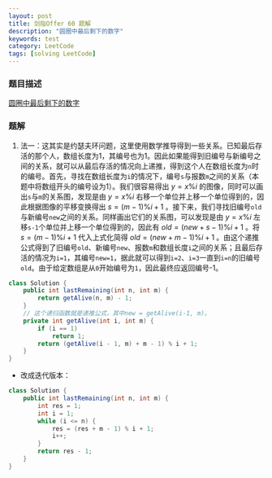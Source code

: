 ```yaml
---
layout: post
title: 剑指Offer 60 题解
description: "圆圈中最后剩下的数字"
keywords: test
category: LeetCode
tags: [solving LeetCode]
---
```


### 题目描述
[圆圈中最后剩下的数字](https://leetcode-cn.com/problems/yuan-quan-zhong-zui-hou-sheng-xia-de-shu-zi-lcof/)

### 题解
1. 法一：这其实是约瑟夫环问题，这里使用数学推导得到一些关系。已知最后存活的那个人，数组长度为1，其编号也为1。因此如果能得到旧编号与新编号之间的关系，就可以从最后存活的情况向上递推，得到这个人在数组长度为`n`时的编号。首先，寻找在数组长度为`i`的情况下，编号`s`与报数`m`之间的关系（本题中将数组开头的编号设为1）。我们很容易得出 $y=x\%i$ 的图像，同时可以画出`s`与`m`的关系图，发现是由 $y=x\%i$ 右移一个单位并上移一个单位得到的，因此根据图像的平移变换得出 $s=(m-1)\%i+1$ 。接下来，我们寻找旧编号`old`与新编号`new`之间的关系。同样画出它们的关系图，可以发现是由 $y=x\%i$ 左移`s-1`个单位并上移一个单位得到的，因此有 $old=(new+s-1)\%i+1$ 。将 $s=(m-1)\%i+1$ 代入上式化简得 $old=(new+m-1)\%i+1$ 。由这个递推公式得到了旧编号`old`、新编号`new`、报数`m`和数组长度`i`之间的关系；且最后存活的情况为`i=1`，其编号`new=1`，据此就可以得到`i=2`、`i=3`一直到`i=n`的旧编号`old`。由于给定数组是从`0`开始编号为`1`，因此最终应返回编号-1。
```java
class Solution {
    public int lastRemaining(int n, int m) {
        return getAlive(n, m) - 1;
    }
    // 这个递归函数就是递推公式，其中new = getAlive(i-1, m)。
    private int getAlive(int i, int m) {
        if (i == 1)
            return 1;
        return (getAlive(i - 1, m) + m - 1) % i + 1;
    }
}
```
* 改成迭代版本：
```java
class Solution {
    public int lastRemaining(int n, int m) {
        int res = 1;
        int i = 1;
        while (i <= n) {
            res = (res + m - 1) % i + 1;
            i++;
        }
        return res - 1;
    }
}
```